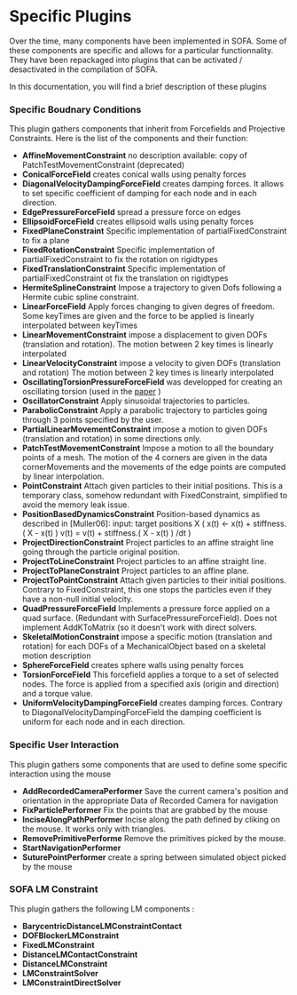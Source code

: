 Specific Plugins
=======================

Over the time, many components have been implemented in SOFA. 
Some of these components are specific and allows for a particular functionnality.
They have been repackaged into plugins that can be activated / desactivated in the compilation of SOFA.

In this documentation, you will find a brief description of these plugins

### Specific Boudnary Conditions
This plugin gathers components that inherit from Forcefields and Projective Constraints.
Here is the list of the components and their function:

- **AffineMovementConstraint** no description available: copy of PatchTestMovementConstraint (deprecated)
- **ConicalForceField** creates conical walls using penalty forces
- **DiagonalVelocityDampingForceField** creates damping forces. It allows to set specific coefficient of damping for each node and in each direction.
- **EdgePressureForceField** spread a pressure force on edges
- **EllipsoidForceField** creates ellipsoid walls using penalty forces
- **FixedPlaneConstraint** Specific implementation of partialFixedConstraint to fix a plane
- **FixedRotationConstraint** Specific implementation of partialFixedConstraint to fix the rotation on rigidtypes
- **FixedTranslationConstraint** Specific implementation of partialFixedConstraint  ot fix the translation on rigidtypes
- **HermiteSplineConstraint** Impose a trajectory to given Dofs following a Hermite cubic spline constraint.
- **LinearForceField** Apply forces changing to given degres of freedom. Some keyTimes are given and the force to be applied is linearly interpolated between keyTimes
- **LinearMovementConstraint** impose a displacement to given DOFs (translation and rotation). The motion between 2 key times is linearly interpolated
- **LinearVelocityConstraint** impose a velocity to given DOFs (translation and rotation)	The motion between 2 key times is linearly interpolated
- **OscillatingTorsionPressureForceField** was developped for creating an oscillating torsion (used in the [paper](http://www-sop.inria.fr/asclepios/Publications/Stephanie.Marchesseau/PBMB-Marchesseau-2010.pdf) )
- **OscillatorConstraint** Apply sinusoidal trajectories to particles.
- **ParabolicConstraint** Apply a parabolic trajectory to particles going through 3 points specified by the user.
- **PartialLinearMovementConstraint** impose a motion to given DOFs (translation and rotation) in some directions only.
- **PatchTestMovementConstraint** Impose a motion to all the boundary points of a mesh. The motion of the 4 corners are given in the data cornerMovements and the movements of the edge points are computed by linear interpolation.
- **PointConstraint** Attach given particles to their initial positions. This is a temporary class, somehow redundant with FixedConstraint, simplified to avoid the memory leak issue.
- **PositionBasedDynamicsConstraint** Position-based dynamics as described in [Muller06]: input: target positions X  ( x(t) <- x(t) + stiffness.( X - x(t) )    v(t) = v(t) + stiffness.( X - x(t) ) /dt )
- **ProjectDirectionConstraint** Project particles to an affine straight line going through the particle original position.
- **ProjectToLineConstraint** Project particles to an affine straight line.
- **ProjectToPlaneConstraint** Project particles to an affine plane.
- **ProjectToPointConstraint** Attach given particles to their initial positions. Contrary to FixedConstraint, this one stops the particles even if they have a non-null initial velocity.
- **QuadPressureForceField** Implements a pressure force applied on a quad surface. (Redundant with SurfacePressureForceField). Does not implement AddKToMatrix (so it doesn't work with direct solvers.
- **SkeletalMotionConstraint** impose a specific motion (translation and rotation) for each DOFs of a MechanicalObject based on a skeletal motion description
- **SphereForceField** creates sphere walls using penalty forces
- **TorsionForceField**   This forcefield applies a torque to a set of selected nodes. The force is applied from a specified axis (origin and direction) and a torque value.
- **UniformVelocityDampingForceField** creates damping forces. Contrary to DiagonalVelocityDampingForceField the damping coefficient is uniform for each node and in each direction.


### Specific User Interaction
This plugin gathers some components that are used to define some specific interaction using the mouse

- **AddRecordedCameraPerformer** Save the current camera's position and orientation in the appropriate Data of Recorded Camera for navigation
- **FixParticlePerformer** Fix the points that are grabbed by the mouse 
- **InciseAlongPathPerformer** Incise along the path defined by cliking on the mouse. It works only with triangles.
- **RemovePrimitivePerforme** Remove the primitives picked by the mouse.
- **StartNavigationPerformer** 
- **SuturePointPerformer** create a spring between simulated object picked by the mouse


### SOFA LM Constraint
This plugin gathers the following LM components :
- **BarycentricDistanceLMConstraintContact**
- **DOFBlockerLMConstraint**
- **FixedLMConstraint**
- **DistanceLMContactConstraint**
- **DistanceLMConstraint**
- **LMConstraintSolver**
- **LMConstraintDirectSolver**






